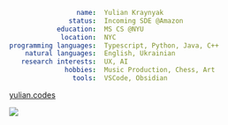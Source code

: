 ```yaml
                 name:  Yulian Kraynyak
               status:  Incoming SDE @Amazon 
            education:  MS CS @NYU
             location:  NYC
programming languages:  Typescript, Python, Java, C++
    natural languages:  English, Ukrainian
   research interests:  UX, AI
              hobbies:  Music Production, Chess, Art
                tools:  VSCode, Obsidian
```

[yulian.codes](https://yulian.codes)

<a href="#">
<img src="https://komarev.com/ghpvc/?username=ykray&color=0e1116&style=for-the-badge"/>
</a>

<!--
**ykray/ykray** is a ✨ _special_ ✨ repository because its `README.md` (this file) appears on your GitHub profile.

Here are some ideas to get you started:

- 🔭 I’m currently working on ...
- 🌱 I’m currently learning ...
- 👯 I’m looking to collaborate on ...
- 🤔 I’m looking for help with ...
- 💬 Ask me about ...
- 📫 How to reach me: ...
- 😄 Pronouns: ...
- ⚡ Fun fact: ...
-->
